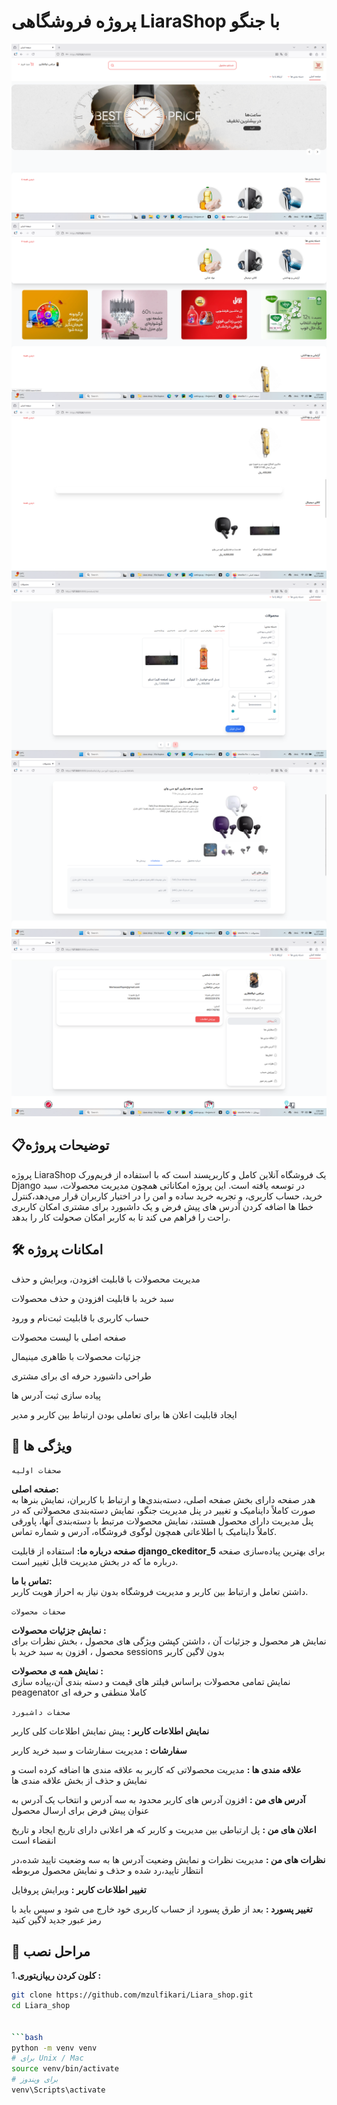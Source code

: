 # پروژه فروشگاهی LiaraShop با جنگو

![توضیح تصویر](docs/image/Screenshot%202025-09-17%20020448.png)
![توضیح تصویر](docs/image/Screenshot%202025-09-17%20020602.png)
![توضیح تصویر](docs/image/Screenshot%202025-09-17%20020624.png)
![توضیح تصویر](docs/image/Screenshot%202025-09-17%20020645.png)
![توضیح تصویر](docs/image/Screenshot%202025-09-17%20020743.png)
![توضیح تصویر](docs/image/Screenshot%202025-09-17%20020810.png)

## 📋توضیحات پروژه
پروژه LiaraShop یک فروشگاه آنلاین کامل و کاربرپسند است که با استفاده از فریم‌ورک Django در  توسعه یافته است. این پروژه امکاناتی همچون مدیریت محصولات، سبد خرید، حساب کاربری، و تجربه خرید ساده و امن را در اختیار کاربران قرار می‌دهد،کنترل خطا ها اضافه کردن آدرس های پیش فرض و یک داشبورد برای مشتری امکان کاربری راحت را فراهم می کند تا به کاربر امکان صحولت کار را بدهد.


## 🛠️ امکانات پروژه

مدیریت محصولات با قابلیت افزودن، ویرایش و حذف  

سبد خرید با قابلیت افزودن و حذف محصولات

حساب کاربری با قابلیت ثبت‌نام و ورود

صفحه اصلی با لیست محصولات

جزئیات محصولات با ظاهری مینیمال 

طراحی داشبورد حرفه ای برای مشتری

پیاده سازی ثبت آدرس ها 

ایجاد قابلیت اعلان ها برای تعاملی بودن ارتباط بین کاربر و مدیر

## 🚀 ویژگی ها
```صحفات اولیه```

**صفحه اصلی:**  
هدر صفحه دارای بخش صفحه اصلی، دسته‌بندی‌ها و ارتباط با کاربران، نمایش بنرها به صورت کاملاً داینامیک و تغییر در پنل مدیریت جنگو، نمایش دسته‌بندی محصولاتی که در پنل مدیریت دارای محصول هستند، نمایش محصولات مرتبط با دسته‌بندی آنها، پاورقی کاملاً داینامیک با اطلاعاتی همچون لوگوی فروشگاه، آدرس و شماره تماس.

**صفحه درباره ما:** 
استفاده از قابلیت **django_ckeditor_5** برای بهترین پیاده‌سازی صفحه درباره ما که در بخش مدیریت قابل تغییر است.

 **تماس با ما:**  
داشتن تعامل و ارتباط بین کاربر و مدیریت فروشگاه بدون نیاز به احراز هویت کاربر.


```صحفات محصولات```

 **نمایش جزئیات محصولات :**  
نمایش هر محصول و جزئیات آن ، داشتن کپشن ویژگی های محصول ، بخش نظرات برای  محصول ، افزون به سبد خرید با sessions بدون لاگین  کاربر 


**نمایش همه ی محصولات :**  
نمایش تمامی محصولات براساس فیلتر های قیمت و دسته بندی آن،پیاده سازی peagenator کاملا منطقی و حرفه ای


```صحفات داشبورد```

**نمایش اطلاعات کاربر :**
پیش نمایش اطلاعات کلی کاربر


**سفارشات :**
مدیریت سفارشات و سبد خرید کاربر

**علاقه مندی ها  :**
مدیریت محصولاتی که کاربر به علاقه مندی ها اضافه کرده است و نمایش و حذف از بخش علاقه مندی ها


**آدرس های من :**
افزون آدرس های کاربر محدود به سه آدرس و انتخاب یک آدرس به عنوان پیش فرض برای ارسال محصول


**اعلان های من :**
پل ارتباطی بین مدیریت و کاربر که هر اعلانی دارای تاریخ ایجاد و تاریخ انقضاء است


**نظرات های من :**
مدیریت نظرات و نمایش وضعیت آدرس ها به سه وضعیت تایید شده،در انتظار تایید،رد شده و حذف و نمایش محصول مربوطه


**تغییر اطلاعات کاربر :**
ویرایش پروفایل

**تغییر پسورد  :**
بعد از طرق پسورد از حساب کاربری خود خارج می شود و سپس باید با رمز عبور جدید لاگین کنید



## 📌 مراحل نصب 
1.**کلون کردن ریپازیتوری :**
   ```bash
   git clone https://github.com/mzulfikari/Liara_shop.git
   cd Liara_shop


```bash
python -m venv venv
# برای Unix / Mac
source venv/bin/activate
# برای ویندوز
venv\Scripts\activate
